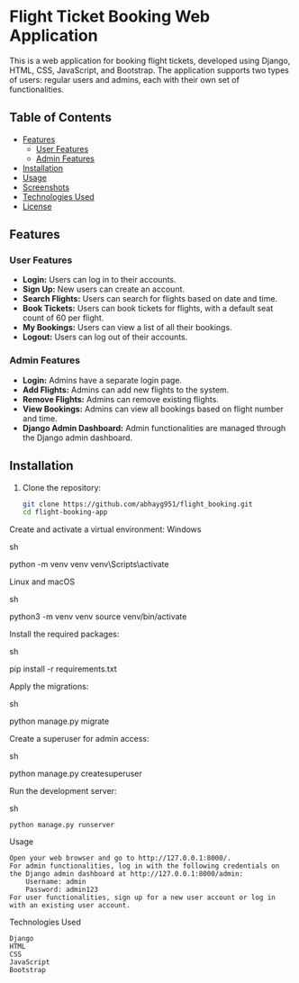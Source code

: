 # Flight Ticket Booking Web Application

This is a web application for booking flight tickets, developed using Django, HTML, CSS, JavaScript, and Bootstrap. The application supports two types of users: regular users and admins, each with their own set of functionalities.

## Table of Contents

- [Features](#features)
  - [User Features](#user-features)
  - [Admin Features](#admin-features)
- [Installation](#installation)
- [Usage](#usage)
- [Screenshots](#screenshots)
- [Technologies Used](#technologies-used)
- [License](#license)

## Features

### User Features

- **Login:** Users can log in to their accounts.
- **Sign Up:** New users can create an account.
- **Search Flights:** Users can search for flights based on date and time.
- **Book Tickets:** Users can book tickets for flights, with a default seat count of 60 per flight.
- **My Bookings:** Users can view a list of all their bookings.
- **Logout:** Users can log out of their accounts.

### Admin Features

- **Login:** Admins have a separate login page.
- **Add Flights:** Admins can add new flights to the system.
- **Remove Flights:** Admins can remove existing flights.
- **View Bookings:** Admins can view all bookings based on flight number and time.
- **Django Admin Dashboard:** Admin functionalities are managed through the Django admin dashboard.

## Installation

1. Clone the repository:
   ```sh
   git clone https://github.com/abhayg951/flight_booking.git
   cd flight-booking-app

Create and activate a virtual environment:
Windows

sh

python -m venv venv
venv\Scripts\activate

Linux and macOS

sh

python3 -m venv venv
source venv/bin/activate

Install the required packages:

sh

pip install -r requirements.txt

Apply the migrations:

sh

python manage.py migrate

Create a superuser for admin access:

sh

python manage.py createsuperuser

Run the development server:

sh

    python manage.py runserver

Usage

    Open your web browser and go to http://127.0.0.1:8000/.
    For admin functionalities, log in with the following credentials on the Django admin dashboard at http://127.0.0.1:8000/admin:
        Username: admin
        Password: admin123
    For user functionalities, sign up for a new user account or log in with an existing user account.

Technologies Used

    Django
    HTML
    CSS
    JavaScript
    Bootstrap
